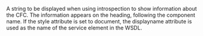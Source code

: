 A string to be displayed when using introspection to show
information about the CFC. The information appears on the
heading, following the component name.
If the style attribute is set to document, the displayname
attribute is used as the name of the service element in the WSDL.